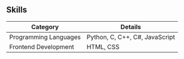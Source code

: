 ## Skills

| Category                | Details                                                                                                            |
|-------------------------|--------------------------------------------------------------------------------------------------------------------|
| Programming Languages  | Python, C, C++, C#, JavaScript                                                                                    |
| Frontend Development   | HTML, CSS                                                                                                          |
